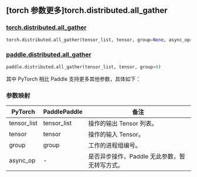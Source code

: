 ## [torch 参数更多]torch.distributed.all_gather

### [torch.distributed.all_gather](https://pytorch.org/docs/stable/distributed.html#torch.distributed.all_gather)

```python
torch.distributed.all_gather(tensor_list, tensor, group=None, async_op=False)
```

### [paddle.distributed.all_gather](https://www.paddlepaddle.org.cn/documentation/docs/zh/api/paddle/distributed/all_gather_cn.html)

```python
paddle.distributed.all_gather(tensor_list, tensor, group=0)
```

其中 PyTorch 相比 Paddle 支持更多其他参数，具体如下：

### 参数映射

| PyTorch     | PaddlePaddle | 备注                                          |
| ----------- | ------------ | --------------------------------------------- |
| tensor_list | tensor_list  | 操作的输出 Tensor 列表。                      |
| tensor      | tensor       | 操作的输入 Tensor。                           |
| group       | group        | 工作的进程组编号。                            |
| async_op    | -            | 是否异步操作，Paddle 无此参数，暂无转写方式。 |
